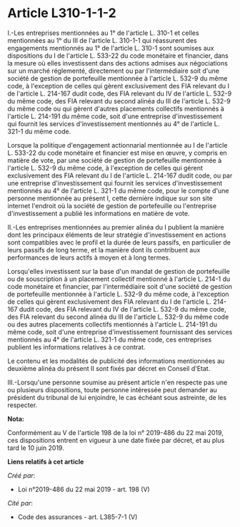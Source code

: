 # Article L310-1-1-2

I.-Les entreprises mentionnées au 1° de l'article L. 310-1 et celles mentionnées au 1° du III de l'article L. 310-1-1 qui
réassurent des engagements mentionnés au 1° de l'article L. 310-1 sont soumises aux dispositions du I de l'article L. 533-22
du code monétaire et financier, dans la mesure où elles investissent dans des actions admises aux négociations sur un marché
réglementé, directement ou par l'intermédiaire soit d'une société de gestion de portefeuille mentionnée à l'article L. 532-9
du même code, à l'exception de celles qui gèrent exclusivement des FIA relevant du I de l'article L. 214-167 dudit code, des
FIA relevant du IV de l'article L. 532-9 du même code, des FIA relevant du second alinéa du III de l'article L. 532-9 du même
code ou qui gèrent d'autres placements collectifs mentionnés à l'article L. 214-191 du même code, soit d'une entreprise
d'investissement qui fournit les services d'investissement mentionnés au 4° de l'article L. 321-1 du même code.

Lorsque la politique d'engagement actionnarial mentionnée au I de l'article L. 533-22 du code monétaire et financier est mise
en œuvre, y compris en matière de vote, par une société de gestion de portefeuille mentionnée à l'article L. 532-9 du même
code, à l'exception de celles qui gèrent exclusivement des FIA relevant du I de l'article L. 214-167 dudit code, ou par une
entreprise d'investissement qui fournit les services d'investissement mentionnés au 4° de l'article L. 321-1 du même code,
pour le compte d'une personne mentionnée au présent I, cette dernière indique sur son site internet l'endroit où la société
de gestion de portefeuille ou l'entreprise d'investissement a publié les informations en matière de vote.

II.-Les entreprises mentionnées au premier alinéa du I publient la manière dont les principaux éléments de leur stratégie
d'investissement en actions sont compatibles avec le profil et la durée de leurs passifs, en particulier de leurs passifs de
long terme, et la manière dont ils contribuent aux performances de leurs actifs à moyen et à long termes.

Lorsqu'elles investissent sur la base d'un mandat de gestion de portefeuille ou de souscription à un placement collectif
mentionné à l'article L. 214-1 du code monétaire et financier, par l'intermédiaire soit d'une société de gestion de
portefeuille mentionnée à l'article L. 532-9 du même code, à l'exception de celles qui gèrent exclusivement des FIA relevant
du I de l'article L. 214-167 dudit code, des FIA relevant du IV de l'article L. 532-9 du même code, des FIA relevant du
second alinéa du III de l'article L. 532-9 du même code ou des autres placements collectifs mentionnés à l'article L. 214-191
du même code, soit d'une entreprise d'investissement fournissant des services mentionnés au 4° de l'article L. 321-1 du même
code, ces entreprises publient les informations relatives à ce contrat.

Le contenu et les modalités de publicité des informations mentionnées au deuxième alinéa du présent II sont fixés par décret
en Conseil d'Etat.

III.-Lorsqu'une personne soumise au présent article n'en respecte pas une ou plusieurs dispositions, toute personne
intéressée peut demander au président du tribunal de lui enjoindre, le cas échéant sous astreinte, de les respecter.

**Nota:**

Conformément au V de l'article 198 de la loi n° 2019-486 du 22 mai 2019, ces dispositions entrent en vigueur à une date fixée
par décret, et au plus tard le 10 juin 2019.

**Liens relatifs à cet article**

_Créé par_:

  - Loi n°2019-486 du 22 mai 2019 - art. 198 (V)

_Cité par_:

  - Code des assurances - art. L385-7-1 (V)
